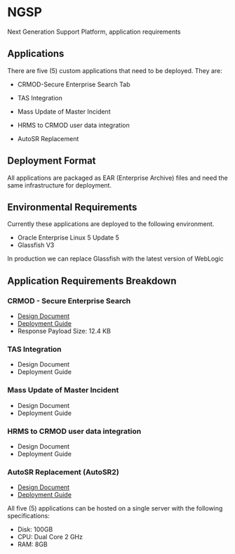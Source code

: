 # NGSP

Next Generation Support Platform, application requirements

## Applications

There are five (5) custom applications that need to be deployed.  They
are:

* CRMOD-Secure Enterprise Search Tab

* TAS Integration

* Mass Update of Master Incident

* HRMS to CRMOD user data integration

* AutoSR Replacement

## Deployment Format

All applications are packaged as EAR (Enterprise Archive) files and
need the same infrastructure for deployment.

## Environmental Requirements

Currently these applications are deployed to the following
environment.

* Oracle Enterprise Linux 5 Update 5
* Glassfish V3

In production we can replace Glassfish with the latest version of WebLogic

## Application Requirements Breakdown

### CRMOD - Secure Enterprise Search

* [Design Document](http://linux1.hk.oracle.com/MvnSesFe/design.html)
* [Deployment Guide](http://linux1.hk.oracle.com/SES-CRMOD-EAR/)
* Response Payload Size: 12.4 KB

### TAS Integration

* Design Document
* Deployment Guide

### Mass Update of Master Incident

* Design Document
* Deployment Guide

### HRMS to CRMOD user data integration

* Design Document
* Deployment Guide

### AutoSR Replacement (AutoSR2)

* [Design Document](http://linux1.hk.oracle.com/autoSR2/design.html)
* [Deployment Guide](http://linux1.hk.oracle.com/autoSR2-EAR/)

All five (5) applications can be hosted on a single server with the
following specifications:

* Disk: 100GB
* CPU: Dual Core 2 GHz
* RAM: 8GB
